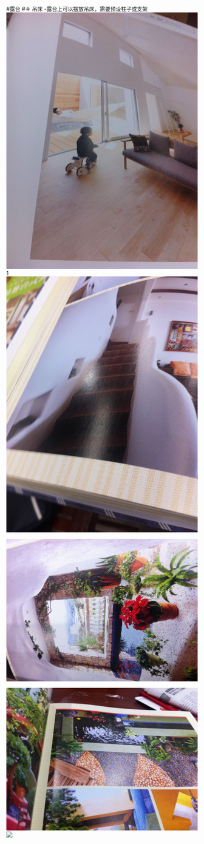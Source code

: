 
#露台
#＃ 吊床
-露台上可以摆放吊床，需要预设柱子或支架
![](http://github.com/taishan90/room/raw/master/jpg/lutai-diaochuang.jpg)
1
![](http://github.com/taishan90/room/raw/master/jpg/louti-foushou.jpg)

![](http://github.com/taishan90/room/raw/master/jpg/lutai-men.jpg)

![](http://github.com/taishan90/room/raw/master/jpg/lutai-shuichi.jpg)
![](http://ww4.sinaimg.cn/bmiddle/aa397b7fjw1dzplsgpdw5j.jpg)

